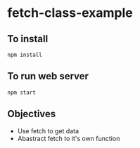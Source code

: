 # fetch-class-example

## To install

```
npm install
```

## To run web server

```
npm start
```

## Objectives
* Use fetch to get data
* Abastract fetch to it's own function